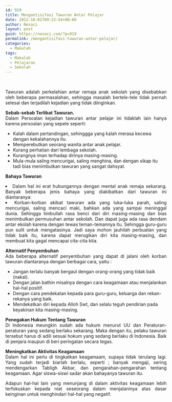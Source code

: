 ```yaml
---
id: 919
title: Mengantisifasi Tawuran Antar Pelajar
date: 2012-10-01T09:23:54+00:00
author: Nesaci
layout: post
guid: https://nesaci.com/?p=919
permalink: /mengantisifasi-tawuran-antar-pelajar/
categories:
  - Makalah
tags:
  - Makalah
  - Pelajaran
  - Sekolah
---
```

&nbsp;

<p style="text-align: justify;">
  Tawuran adalah perkelahian antar remaja anak sekolah yang disebabkan oleh beberapa permasalahan, sehingga masalah bertele-tele tidak pernah selesai dan terjadilah kejadian yang tidak diinginkan.
</p>

<p style="text-align: justify;">
  <strong>Sebab-sebab Terlibat Tawuran.</strong><br /> Dalam Persoalan kejadian tawuran antar pelajar ini tidaklah lain hanya karena persoalan yang sepele seperti:
</p>

  * Kalah dalam pertandingan, sehinggga yang kalah merasa kecewa dengan kekalahannya itu.
  * Memperebutkan seorang wanita antar anak pelajar.
  * Kurang perhatian dari lembaga sekolah.
  * Kurangnya iman terhadap dirinya masing-masing.
  * Mula-mula saling mencurigai, saling menghina, dan dengan sikap itu tadi bias menimbulkan tawuran yang sangat dahsyat.

<p style="text-align: justify;">
  <strong>Bahaya Tawuran</strong>
</p>

<li style="text-align: justify;">
  Dalam hal ini erat hubungannya dengan mental anak remaja sekarang. Banyak beberapa jenis bahaya yang diakibatkan dari tawuran ini diantaranya:
</li>
<li style="text-align: justify;">
  Korban-korban akibat tawuran ada yang luka-luka parah, saling mencurigai, saling mencaci maki, bahkan ada yang sampai meninggal dunia. Sehingga timbullah rasa benci dari diri masing-masing dan bias menimbulkan permusuhan antar sekolah. Dan dapat juga ada rasa dendam antar ekolah karena dengan tewas teman-temannya itu. Sehingga guru-guru pun sulit untuk mengatasinya. Jadi saya mohon jauhilah perbuatan yang tidak baik itu, karena dapat merugikan diri kita masing-masing, dan membuat kita gagal mencapai cita-cita kita.<!--more-->
</li>

<p style="text-align: justify;">
  <strong>Alternatif Penyembuhan</strong><br /> Ada beberapa alternatif penyembuhan yang dapat di jalani oleh korban tawuran diantaranya dengan berbagai cara, yaitu :
</p>

  * Jangan terlalu banyak bergaul dengan orang-orang yang tidak baik (nakal).
  * Dengan jalan bathin misalnya dengan cara keagamaan atau menjalankan hal-hal positif.
  * Dengan cara pendekatan kepada para guru-guru, keluarga dan rekan-rekanya yang baik.
  * Mendekatkan diri kepada Alloh Swt, dan selalu teguh pendirian pada keyakinan kita masing-masing.

<p style="text-align: justify;">
  <strong>Penegakan Hukum Tentang Tawuran</strong><br /> Di Indonesia meungkin sudah ada hukum menurut UU dan Peraturan-peraturan yang sedang berlaku sekarang. Maka dengan itu, pelaku tawuran tersebut harus di adili sesuai hokum yang sedang berlaku di Indonesia. Baik di penjara maupun di beri peringatan secara tegas.
</p>

<p style="text-align: justify;">
  <strong>Meningkatkan Aktivitas Keagamaan</strong><br /> Dalam hal ini perlu di tingkatkan keagamaam, supaya tidak terulang lagi. Yang sudah terjadi biarlah berlalu, seperti ; banyak mengaji, sering mendengarkan Tabligh Akbar, dan pengarahan-pengarahan tentang keagamaan. Agar siswa-siswi sadar akan bahayanya tawuran itu.
</p>

<p style="text-align: justify;">
  Adapun hal-hal lain yang menunjang di dalam aktivitas keagamaan lebih terfokuskan kepada niat seseorang dalam menjalaninya atas dasar keinginan untuk menghindari hal-hal yang negatif.
</p>

&nbsp;